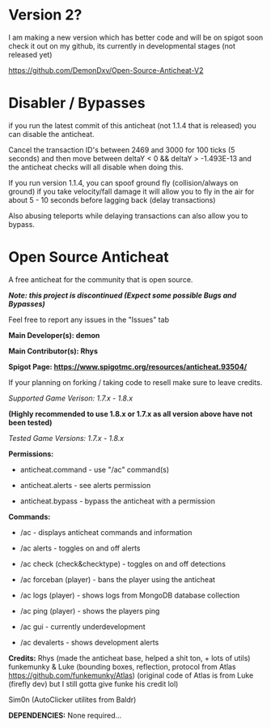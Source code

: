 # Version 2?
I am making a new version which has better code and will be on spigot soon check it out on my github, its currently in developmental stages (not released yet)

https://github.com/DemonDxv/Open-Source-Anticheat-V2

# Disabler / Bypasses

if you run the latest commit of this anticheat (not 1.1.4 that is released) you can disable the anticheat.

Cancel the transaction ID's between 2469 and 3000 for 100 ticks (5 seconds) and then move between deltaY < 0 && deltaY > -1.493E-13 and the anticheat checks will all disable when doing this.

If you run version 1.1.4, you can spoof ground fly (collision/always on ground) if you take velocity/fall damage it will allow you to fly in the air for about 5 - 10 seconds before lagging back
(delay transactions)

Also abusing teleports while delaying transactions can also allow you to bypass.

# Open Source Anticheat
A free anticheat for the community that is open source.

***Note: this project is discontinued (Expect some possible Bugs and Bypasses)***
 
Feel free to report any issues in the "Issues" tab
 
****Main Developer(s): demon****

****Main Contributor(s): Rhys****

**Spigot Page: https://www.spigotmc.org/resources/anticheat.93504/**

If your planning on forking / taking code to resell make sure to leave credits.


*Supported Game Verison: 1.7.x - 1.8.x*

**(Highly recommended to use 1.8.x or 1.7.x as all version above have not been tested)**

*Tested Game Versions: 1.7.x - 1.8.x*


**Permissions:**

* anticheat.command - use "/ac" command(s)

* anticheat.alerts - see alerts permission

* anticheat.bypass - bypass the anticheat with a permission

**Commands:**

* /ac - displays anticheat commands and information

* /ac alerts - toggles on and off alerts

* /ac check (check&checktype) - toggles on and off detections

* /ac forceban (player) - bans the player using the anticheat

* /ac logs (player) - shows logs from MongoDB database collection

* /ac ping (player) - shows the players ping

* /ac gui - currently underdevelopment

* /ac devalerts - shows development alerts


**Credits:**
Rhys (made the anticheat base, helped a shit ton, + lots of utils)
funkemunky & Luke (bounding boxes, reflection, protocol from Atlas https://github.com/funkemunky/Atlas) 
(original code of Atlas is from Luke (firefly dev) but I still gotta give funke his credit lol)

Sim0n (AutoClicker utilites from Baldr)


**DEPENDENCIES:**
None required...

